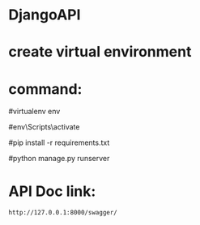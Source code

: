 # DjangoAPI
# create virtual environment 

# command:
  #virtualenv env

  #env\Scripts\activate

  #pip install -r requirements.txt

  #python manage.py runserver

# API Doc link:
    http://127.0.0.1:8000/swagger/
 
